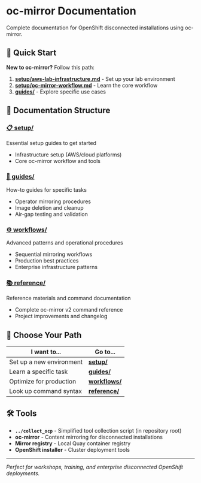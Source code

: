 # oc-mirror Documentation

Complete documentation for OpenShift disconnected installations using oc-mirror.

## 🚀 Quick Start

**New to oc-mirror?** Follow this path:

1. **[setup/aws-lab-infrastructure.md](setup/aws-lab-infrastructure.md)** - Set up your lab environment
2. **[setup/oc-mirror-workflow.md](setup/oc-mirror-workflow.md)** - Learn the core workflow
3. **[guides/](guides/)** - Explore specific use cases

## 📁 Documentation Structure

### **[📋 setup/](setup/)**
Essential setup guides to get started
- Infrastructure setup (AWS/cloud platforms)
- Core oc-mirror workflow and tools

### **[📖 guides/](guides/)**  
How-to guides for specific tasks
- Operator mirroring procedures
- Image deletion and cleanup
- Air-gap testing and validation

### **[⚙️ workflows/](workflows/)**
Advanced patterns and operational procedures
- Sequential mirroring workflows
- Production best practices
- Enterprise infrastructure patterns

### **[📚 reference/](reference/)**
Reference materials and command documentation  
- Complete oc-mirror v2 command reference
- Project improvements and changelog

## 🎯 Choose Your Path

| I want to... | Go to... |
|---------------|----------|
| Set up a new environment | **[setup/](setup/)** |
| Learn a specific task | **[guides/](guides/)** |
| Optimize for production | **[workflows/](workflows/)** |
| Look up command syntax | **[reference/](reference/)** |

## 🛠️ Tools

- **`../collect_ocp`** - Simplified tool collection script (in repository root)
- **oc-mirror** - Content mirroring for disconnected installations
- **Mirror registry** - Local Quay container registry
- **OpenShift installer** - Cluster deployment tools

---

*Perfect for workshops, training, and enterprise disconnected OpenShift deployments.*
